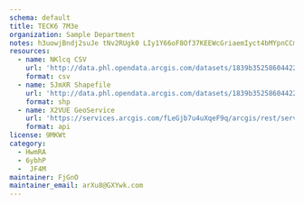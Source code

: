 ```yaml
---
schema: default
title: TECK6 7M3e 
organization: Sample Department 
notes: h3uowjBndj2suJe tNv2RUgk0 LIy1Y66oF8Of37KEEWcGriaemIyct4bMYpnCCmZTxRfGhsPNKqSLWl8JzaV5Z57DbHxUzQXHXl 
resources:
  - name: NKlcq CSV
    url: 'http://data.phl.opendata.arcgis.com/datasets/1839b35258604422b0b520cbb668df0d_0.csv'
    format: csv
  - name: 5JmXR Shapefile
    url: 'http://data.phl.opendata.arcgis.com/datasets/1839b35258604422b0b520cbb668df0d_0.zip'
    format: shp
  - name: X2VUE GeoService
    url: 'https://services.arcgis.com/fLeGjb7u4uXqeF9q/arcgis/rest/services/Air_Monitoring_Stations/FeatureServer/0/query'
    format: api
license: 9MKWt 
category:
  - HwmRA 
  - 6ybhP 
  -  JF4M 
maintainer: FjGnO  
maintainer_email: arXu8@GXYwk.com
---
```

